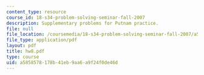 ```yaml
---
content_type: resource
course_id: 18-s34-problem-solving-seminar-fall-2007
description: Supplementary problems for Putnam practice.
file: null
file_location: /coursemedia/18-s34-problem-solving-seminar-fall-2007/a5858578178b41eb9aa6a9f24f0de46d_hw8.pdf
file_type: application/pdf
layout: pdf
title: hw8.pdf
type: course
uid: a5858578-178b-41eb-9aa6-a9f24f0de46d
---
```

